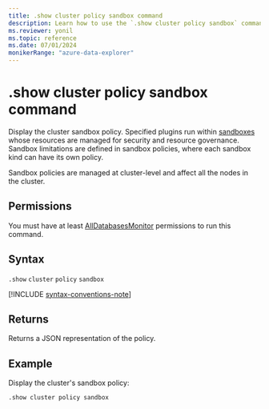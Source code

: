 ```yaml
---
title: .show cluster policy sandbox command
description: Learn how to use the `.show cluster policy sandbox` command to display the cluster's sandbox policy.
ms.reviewer: yonil
ms.topic: reference
ms.date: 07/01/2024
monikerRange: "azure-data-explorer"
---
```

# .show cluster policy sandbox command

Display the cluster sandbox policy. Specified plugins run within [sandboxes](../concepts/sandboxes.md) whose resources are managed for security and resource governance. Sandbox limitations are defined in sandbox policies, where each sandbox kind can have its own policy.

Sandbox policies are managed at cluster-level and affect all the nodes in the cluster.

## Permissions

You must have at least [AllDatabasesMonitor](../access-control/role-based-access-control.md) permissions to run this command.

## Syntax

`.show` `cluster` `policy` `sandbox`

[!INCLUDE [syntax-conventions-note](../includes/syntax-conventions-note.md)]

## Returns

Returns a JSON representation of the policy.

## Example

Display the cluster's sandbox policy:

```kusto
.show cluster policy sandbox
```
